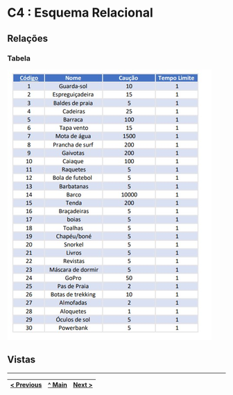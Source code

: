 # C4 : Esquema Relacional  <!-- omit in toc -->

## Relações

### Tabela


![Tabela](images/TabelaArtigos.jpg)



## Vistas


---
| [< Previous](rebd03.md) | [^ Main](https://github.com/exemploTrabalho/reportSIBD/) | [Next >](rebd05.md) |
| :---------------------- | :------------------------------------------------------: | ------------------: |
